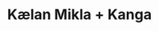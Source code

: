 ---
layout: post
category: concert
title: Kælan Mikla + Kanga
artists: 
- Kælan Mikla
- Kanga
place: 
- Petit Bain
country: France
city: Paris
---